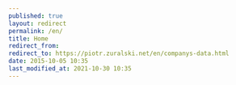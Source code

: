 ```yaml
---
published: true
layout: redirect
permalink: /en/
title: Home
redirect_from:
redirect_to: https://piotr.zuralski.net/en/companys-data.html
date: 2015-10-05 10:35
last_modified_at: 2021-10-30 10:35
---
```

